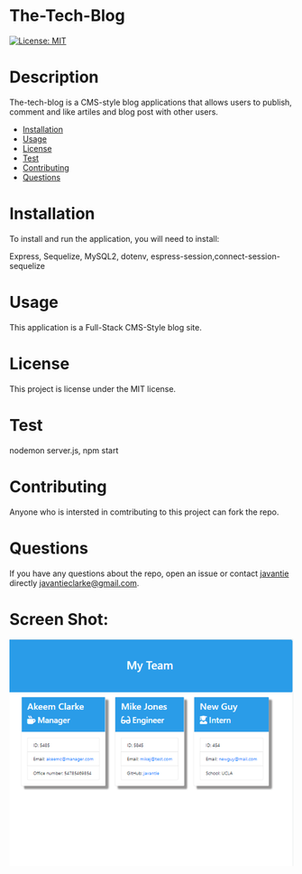 
# The-Tech-Blog
[![License: MIT](https://img.shields.io/badge/License-MIT-yellow.svg)](https://opensource.org/licenses/MIT)
# Description
The-tech-blog is a CMS-style blog applications that allows users to publish, comment and like artiles and blog post with other users. 
* [Installation](#installation)
* [Usage](#usage)
* [License](#license)
* [Test](#test)
* [Contributing](#contributing)
* [Questions](#questions)
# Installation
To install and run the application, you will need to install:

Express, Sequelize, MySQL2, dotenv, espress-session,connect-session-sequelize
# Usage
​This application is a Full-Stack CMS-Style blog site. 
# License
  This project is license under the  MIT license.
# Test
nodemon server.js, npm start
# Contributing
​Anyone who is intersted in comtributing to this project can fork the repo. 
# Questions
If you have any questions about the repo, open an issue or contact [javantie](https://github.com/javantie) directly [javantieclarke@gmail.com](mailto:javantieclarke@gmail.com).

# Screen Shot:
![App Image](https://github.com/javantie/TeamPortfolioGenerator/blob/main/assets/images/screenshot.PNG)